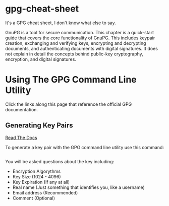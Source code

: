 # gpg-cheat-sheet
It's a GPG cheat sheet, I don't know what else to say.

GnuPG is a tool for secure communication. This chapter is a quick-start guide that covers the core functionality of GnuPG. This includes keypair creation, exchanging and verifying keys, encrypting and decrypting documents, and authenticating documents with digital signatures. It does not explain in detail the concepts behind public-key cryptography, encryption, and digital signatures. 

# Using The GPG Command Line Utility
Click the links along this page that reference the official GPG documentation. 

## Generating Key Pairs
[Read The Docs](https://www.gnupg.org/gph/en/manual/c14.html)

To generate a key pair with the GPG command line utility use this command:
```
```
You will be asked questions about the key including:
* Encryption Algorythms
* Key Size (1024 - 4096)
* Key Expiration (If any at all)
* Real name (Just something that identifies you, like a username)
* Email address (Recommended)
* Comment (Optional)
